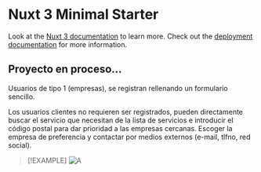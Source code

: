 # Nuxt 3 Minimal Starter

Look at the [Nuxt 3 documentation](https://nuxt.com/docs/getting-started/introduction) to learn more.
Check out the [deployment documentation](https://nuxt.com/docs/getting-started/deployment) for more information.

## Proyecto en proceso...
Usuarios de tipo 1 (empresas), se registran rellenando un formulario sencillo.

Los usuarios clientes no requieren ser registrados, pueden directamente buscar el servicio que necesitan de la lista de servicios e introducir el código postal para dar prioridad a las empresas cercanas. Escoger la empresa de preferencia y contactar por medios externos (e-mail, tlfno, red social).
>[!EXAMPLE]
![A](https://github.com/GuillermoK1/plasmapp/assets/139216670/ad71fea4-b780-44cd-9971-e42200627fdf)

